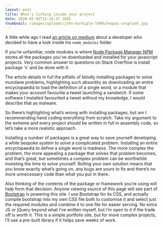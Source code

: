 ```yaml
---
layout: post
title: What's lurking inside your project
date: 2020-05-02T15:24:37.168Z
thumbnail: /images/uploads/john-barkiple-l090ufwopai-unsplash.jpg
---
```

A little while ago I read [an article on medium](https://medium.com/s/silicon-satire/i-peeked-into-my-node-modules-directory-and-you-wont-believe-what-happened-next-b89f63d21558) about a developer who decided to have a look inside his `node_modules` folder. 

If you’re unfamiliar, node modules is where [Node Package Manager NPM](https://npmjs.com) stores all the packages you’ve downloaded and installed for your javascript projects. Very common answer to questions on Stack Overflow is install package ‘x’ and be done with it. 

The article details in full the pitfalls of blindly installing packages to solve mundane problems, highlighting such absurdity as downloading an entire encyclopaedia to load the definition of a single word, or a module that makes your account favourite a tweet launching a sandwich. If some software I installed favourited a tweet without my knowledge, I would describe that as malware.

So there’s highlighting what’s wrong with installing packages, but am I recommending hand coding everything from scratch. Take my argument to the extreme and every project should be written in full in assembly code, so let’s take a more realistic approach. 

Installing a number of packages is a great way to save yourself developing a while bespoke system to solve a complicated problem. Installing an entire encyclopaedia to define a single word is madness. The more complex the problem, the more appealing a package that solves that problem becomes, and that’s great, but sometimes a complex problem can be worthwhile investing the time to solve yourself. Rolling your own solution means that you know exactly what’s going on, any bugs are yours to fix and there’s no more unnecessary code than what you put in there. 

Also thinking of the contents of the package or framework you’re using will help form that decision. Anyone viewing source of this page will see part of [Bootstrap](https://getbootstrap.com) is powering this site. I use Bootstrap for its CSS, and actually compile bootstrap into my own CSS file both to customise it and  select just the required modules and combine it to one file for easier serving. No extra JS or jQuery beyond what I’ve written myself, but I’m open to it if the trade off is worth it. This is a simple portfolio site, but for more complex projects, I’ll use a pre-built library if it helps save weeks of work. 